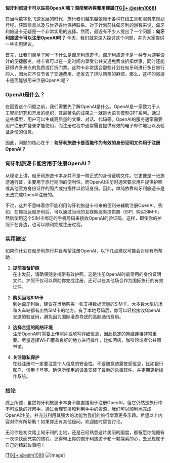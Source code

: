 **匈牙利旅遊卡可以註冊OpenAI嗎？深度解析與實用建議[[TG💪+ @esim1088](https://t.me/s/esim1088)]**

在当今数字化飞速发展的时代，旅行者们越来越依赖于各种在线工具和服务来规划行程、获取信息以及与世界各地保持联系。对于计划前往匈牙利的游客来说，匈牙利旅遊卡无疑是一个非常实用的选择。然而，最近有不少人提出了一个问题：**匈牙利旅遊卡可以注册OpenAI吗？** 今天，我们就来深入探讨这个问题，并为大家提供一些实用建议。

首先，让我们简单了解一下什么是匈牙利旅遊卡。匈牙利旅遊卡是一种专为游客设计的便捷服务，持卡者可以在一定时间内享受公共交通免费或折扣优惠，同时还能获得许多景点的免费或打折门票。这种卡非常适合那些计划在匈牙利进行多日旅行的人，因为它不仅节省了交通费用，还省去了排队购票的麻烦。那么，这样的旅游卡是否能够用来注册OpenAI呢？

### OpenAI是什么？

在回答这个问题之前，我们需要先了解OpenAI是什么。OpenAI是一家致力于人工智能研究和开发的组织，其最著名的成果之一就是大语言模型GPT系列。通过这些模型，用户可以生成高质量的文章、对话、代码等。OpenAI的服务通常需要用户注册并登录才能使用，而注册过程中通常需要提供有效的电子邮件地址以及验证身份的信息。

因此，问题的核心在于：**匈牙利旅遊卡是否能作为有效的身份证明文件用于注册OpenAI？**

### 匈牙利旅遊卡能否用于注册OpenAI？

从理论上讲，匈牙利旅遊卡本身并不是一种正式的身份证明文件。它更像是一张旅游通行证，主要用于旅行期间的便利性。而OpenAI注册时通常要求用户提供护照或其他官方身份证件的照片或扫描件以验证身份。因此，单纯依靠匈牙利旅遊卡是无法完成OpenAI注册的。

不过，这并不意味着你不能利用匈牙利旅遊卡带来的便利来辅助注册OpenAI。例如，在你抵达匈牙利后，可以通过当地的互联网服务提供商（ISP）购买SIM卡，然后使用这个SIM卡绑定的手机号码来接收OpenAI的验证码。这样，即使你的护照不在身边，也可以顺利完成注册过程。

### 实用建议

如果你计划在匈牙利旅行并且希望注册OpenAI，以下几点建议可能会对你有所帮助：

1. **提前准备护照**  
   在出发前，请确保随身携带有效护照。这是注册OpenAI时最常用的身份证明文件。护照不仅可以帮助你完成注册，还可以在其他场合作为国际旅行的有效证件。

2. **购买当地SIM卡**  
   到达匈牙利后，建议在当地购买一张支持数据流量的SIM卡。大多数大型机场和火车站都有出售SIM卡的地方。有了本地号码后，你可以轻松接收OpenAI发送的验证码，避免因为国际漫游导致的高额通讯费用。

3. **选择合适的网络环境**  
   注册OpenAI时需要上传照片或填写详细信息，因此稳定的网络连接非常重要。尽量选择Wi-Fi覆盖良好的地方进行操作，比如酒店、咖啡馆或者公共图书馆。

4. **关注隐私保护**  
   在线注册时一定要注意个人信息的安全性。不要随意透露敏感信息，比如银行账户、信用卡号等。确保所使用的设备安装了最新的杀毒软件，并定期更新操作系统。

### 结论

综上所述，虽然匈牙利旅遊卡本身不能直接用于注册OpenAI，但它仍然是旅行中不可或缺的好帮手。通过合理安排和利用手中的资源，我们可以顺利地完成OpenAI注册，并充分利用其强大的功能为我们的旅行增添更多乐趣。希望以上内容对你有所帮助！如果你还有其他疑问，欢迎随时留言讨论。

无论你是初次踏上匈牙利的土地，还是已经熟悉这片美丽的国度，都祝愿你能拥有一次愉快而充实的旅程。记得带上你的匈牙利旅遊卡和一颗探索的心，去发现属于自己的精彩故事吧！

[[TG💪+ @esim1088](https://t.me/s/esim1088) ![Image](https://i.postimg.cc/4NQfJmqS/Snipaste-2025-05-13-00-14-12.png)]